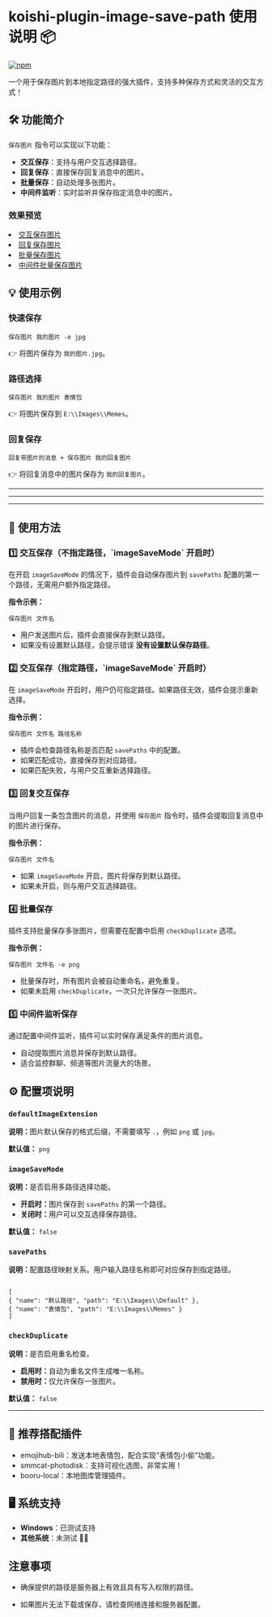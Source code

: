 
# koishi-plugin-image-save-path 使用说明 📦
[![npm](https://img.shields.io/npm/v/koishi-plugin-image-save-path?style=flat-square)](https://www.npmjs.com/package/koishi-plugin-image-save-path)


一个用于保存图片到本地指定路径的强大插件，支持多种保存方式和灵活的交互方式！




## 🛠️ 功能简介
`保存图片` 指令可以实现以下功能：
- **交互保存**：支持与用户交互选择路径。
- **回复保存**：直接保存回复消息中的图片。
- **批量保存**：自动处理多张图片。
- **中间件监听**：实时监听并保存指定消息中的图片。


### 效果预览
<li><a href="https://i0.hdslb.com/bfs/article/a2780975ccbf74c422dd7f0333af0172312276085.png" target="_blank" referrerpolicy="no-referrer">交互保存图片</a></li>
<li><a href="https://i0.hdslb.com/bfs/article/144dac10d99a911648b9016c620fa49a312276085.png" target="_blank" referrerpolicy="no-referrer">回复保存图片</a></li>
<li><a href="https://i0.hdslb.com/bfs/article/a3f0844195795fc7e51f947e689fd744312276085.png" target="_blank" referrerpolicy="no-referrer">批量保存图片</a></li>
<li><a href="https://i0.hdslb.com/bfs/article/23e26c25d805e0d5d5d76958e5950d56312276085.png" target="_blank" referrerpolicy="no-referrer">中间件批量保存图片</a></li>



<h2>💡 使用示例</h2>
<h3>快速保存</h3>
<pre><code>保存图片 我的图片 -e jpg</code></pre>
<p>👉 将图片保存为 <code>我的图片.jpg</code>。</p>

<h3>路径选择</h3>
<pre><code>保存图片 我的图片 表情包</code></pre>
<p>👉 将图片保存到 <code>E:\\Images\\Memes</code>。</p>

<h3>回复保存</h3>
<pre><code>回复带图片的消息 + 保存图片 我的回复图片</code></pre>
<p>👉 将回复消息中的图片保存为 <code>我的回复图片</code>。</p>


---

---

---
<h2>🚀 使用方法</h2>
<h3>1️⃣ 交互保存（不指定路径，`imageSaveMode` 开启时）</h3>
<p>在开启 <code>imageSaveMode</code> 的情况下，插件会自动保存图片到 <code>savePaths</code> 配置的第一个路径，无需用户额外指定路径。</p>
<p><strong>指令示例：</strong></p>
<pre><code>保存图片 文件名</code></pre>
<ul>
<li>用户发送图片后，插件会直接保存到默认路径。</li>
<li>如果没有设置默认路径，会提示错误 <strong>没有设置默认保存路径</strong>。</li>
</ul>

<h3>2️⃣ 交互保存（指定路径，`imageSaveMode` 开启时）</h3>
<p>在 <code>imageSaveMode</code> 开启时，用户仍可指定路径。如果路径无效，插件会提示重新选择。</p>
<p><strong>指令示例：</strong></p>
<pre><code>保存图片 文件名 路径名称</code></pre>
<ul>
<li>插件会检查路径名称是否匹配 <code>savePaths</code> 中的配置。</li>
<li>如果匹配成功，直接保存到对应路径。</li>
<li>如果匹配失败，与用户交互重新选择路径。</li>
</ul>

<h3>3️⃣ 回复交互保存</h3>
<p>当用户回复一条包含图片的消息，并使用 <code>保存图片</code> 指令时，插件会提取回复消息中的图片进行保存。</p>
<p><strong>指令示例：</strong></p>
<pre><code>保存图片 文件名</code></pre>
<ul>
<li>如果 <code>imageSaveMode</code> 开启，图片将保存到默认路径。</li>
<li>如果未开启，则与用户交互选择路径。</li>
</ul>

<h3>4️⃣ 批量保存</h3>
<p>插件支持批量保存多张图片，但需要在配置中启用 <code>checkDuplicate</code> 选项。</p>
<p><strong>指令示例：</strong></p>
<pre><code>保存图片 文件名 -e png</code></pre>
<ul>
<li>批量保存时，所有图片会被自动重命名，避免重复。</li>
<li>如果未启用 <code>checkDuplicate</code>，一次只允许保存一张图片。</li>
</ul>

<h3>5️⃣ 中间件监听保存</h3>
<p>通过配置中间件监听，插件可以实时保存满足条件的图片消息。</p>
<ul>
<li>自动提取图片消息并保存到默认路径。</li>
<li>适合监控群聊、频道等图片流量大的场景。</li>
</ul>

<h2>⚙️ 配置项说明</h2>

<h3><code>defaultImageExtension</code></h3>
<p><strong>说明：</strong>图片默认保存的格式后缀，不需要填写 <code>.</code>，例如 <code>png</code> 或 <code>jpg</code>。</p>
<p><strong>默认值：</strong> <code>png</code></p>

<h3><code>imageSaveMode</code></h3>
<p><strong>说明：</strong>是否启用多路径选择功能。</p>
<ul>
<li><strong>开启时：</strong>图片保存到 <code>savePaths</code> 的第一个路径。</li>
<li><strong>关闭时：</strong>用户可以交互选择保存路径。</li>
</ul>
<p><strong>默认值：</strong> <code>false</code></p>

<h3><code>savePaths</code></h3>
<p><strong>说明：</strong>配置路径映射关系。用户输入路径名称即可对应保存到指定路径。</p>
<pre><code>
[
{ "name": "默认路径", "path": "E:\\Images\\Default" },
{ "name": "表情包", "path": "E:\\Images\\Memes" }
]
</code></pre>

<h3><code>checkDuplicate</code></h3>
<p><strong>说明：</strong>是否启用重名检查。</p>
<ul>
<li><strong>启用时：</strong>自动为重名文件生成唯一名称。</li>
<li><strong>禁用时：</strong>仅允许保存一张图片。</li>
</ul>
<p><strong>默认值：</strong> <code>false</code></p>




---


## 🔗 推荐搭配插件
- emojihub-bili：发送本地表情包，配合实现“表情包小偷”功能。
- smmcat-photodisk：支持可视化选图，非常实用！
- booru-local：本地图库管理插件。


## 🖥️ 系统支持
- **Windows**：已测试支持
- **其他系统**：未测试 🤷‍♂️

## 注意事项

- 确保提供的路径是服务器上有效且具有写入权限的路径。

- 如果图片无法下载或保存，请检查网络连接和服务器配置。

